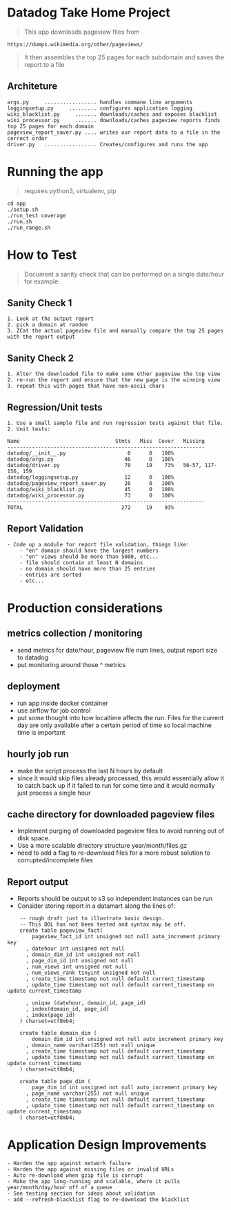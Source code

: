 # Datadog Take Home Project

> This app downloads pageview files from 

    https://dumps.wikimedia.org/other/pageviews/

> It then assembles the top 25 pages for each subdomain
and saves the report to a file

## Architeture

    args.py     ................. handles commane line arguments   
    loggingsetup.py     ......... configures application logging
    wiki_blacklist.py     ....... downloads/caches and exposes blacklist
    wiki_processor.py     ....... downloads/caches pageview reports finds top 25 pages for each domain 
    pageview_report_saver.py .... writes our report data to a file in the correct order
    driver.py   ................. Creates/configures and runs the app


# Running the app

> requires python3, virtualenv, pip

```
cd app
./setup.sh
./run_test coverage
./run.sh
./run_range.sh
```

# How to Test

> Document a sanity check that can be performed on a single date/hour
for example:

## Sanity Check 1
    1. Look at the output report
    2. pick a domain at random
    3. ZCat the actual pageview file and manually compare the top 25 pages with the report output

## Sanity Check 2
    1. Alter the downloaded file to make some other pageview the top view
    2. re-run the report and ensure that the new page is the winning view
    3. repeat this with pages that have non-ascii chars
    
## Regression/Unit tests

    1. Use a small sample file and run regression tests against that file.
    2. Unit tests:

```
Name                               Stmts   Miss  Cover   Missing
----------------------------------------------------------------
datadog/__init__.py                    0      0   100%
datadog/args.py                       46      0   100%
datadog/driver.py                     70     19    73%   56-57, 117-156, 159
datadog/loggingsetup.py               12      0   100%
datadog/pageview_report_saver.py      26      0   100%
datadog/wiki_blacklist.py             45      0   100%
datadog/wiki_processor.py             73      0   100%
----------------------------------------------------------------
TOTAL                                272     19    93%
```

## Report Validation
    - Code up a module for report file validation, things like:
        - "en" domain should have the largest numbers
        - "en" views should be more than 5000, etc...
        - file should contain at least N domains
        - no domain should have more than 25 entries
        - entries are sorted
        - etc...


# Production considerations

## metrics collection / monitoring

- send metrics for date/hour, pageview file num lines, output report size to datadog
- put monitoring around those ^ metrics

## deployment

- run app inside docker container
- use airflow for job control
- put some thought into how localtime affects the run. Files for the current day are only available after a certain
period of time so local machine time is important

## hourly job run

- make the script process the last N hours by default
- since it would skip files already processed, this would essentially
allow it to catch back up if it failed to run for some time and it would
normally just process a single hour

## cache directory for downloaded pageview files

- Implement purging of downloaded pageview files to avoid running out of disk space.
- Use a more scalable directory structure year/month/files.gz
- need to add a flag to re-download files for a more robust solution to corrupted/incomplete files

## Report output

- Reports should be output to s3 so independent instances can be run
- Consider storing report in a datamart along the lines of:

```{sql}
    -- rough draft just to illustrate basic design.
    -- This DDL has not been tested and syntax may be off.
    create table pageview_fact(
        pageview_fact_id int unsigned not null auto_increment primary key
      , datehour int unsigned not null
      , domain_dim_id int unsigned not null
      , page_dim_id int unsigned not null
      , num_views int unsigned not null
      , num_views_rank tinyint unsigned not null
      , create_time timestamp not null default current_timestamp
      , update_time timestamp not null default current_timestamp on update current_timestamp

      , unique (datehour, domain_id, page_id)
      , index(domain_id, page_id)
      , index(page_id)
    ) charset=utf8mb4;

    create table domain_dim (
        domain_dim_id int unsigned not null auto_increment primary key
      , domain_name varchar(255) not null unique
      , create_time timestamp not null default current_timestamp
      , update_time timestamp not null default current_timestamp on update current_timestamp
    ) charset=utf8mb4;

    create table page_dim (
        page_dim_id int unsigned not null auto_increment primary key
      , page_name varchar(255) not null unique
      , create_time timestamp not null default current_timestamp
      , update_time timestamp not null default current_timestamp on update current_timestamp
    ) charset=utf8mb4;

```

# Application Design Improvements

    - Harden the app against network failure
    - Harden the app against missing files or invalid URLs
    - Auto re-download when gzip file is corrupt
    - Make the app long-running and scalable, where it pulls year/month/day/hour off of a queue
    - See testing section for ideas about validation
    - add --refresh-blacklist flag to re-download the blacklist
